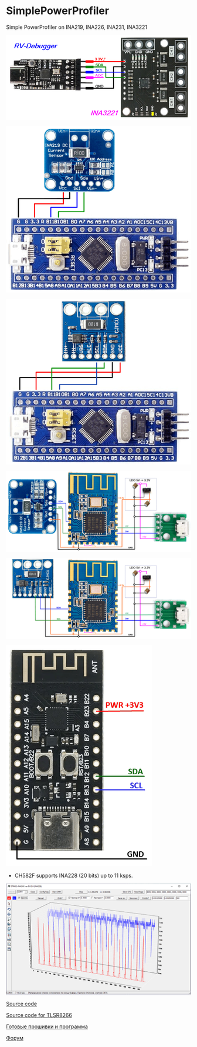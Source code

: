 # SimplePowerProfiler
Simple PowerProfiler on INA219, INA226, INA231, INA3221


![SCH](https://raw.githubusercontent.com/pvvx/SimplePowerProfiler/main/docs/SPP-INA3221.png)

![SCH](https://raw.githubusercontent.com/pvvx/SimplePowerProfiler/main/docs/STM32INA219.gif)

![SCH](https://raw.githubusercontent.com/pvvx/SimplePowerProfiler/main/docs/STM32INA226.gif)

![SCH](https://raw.githubusercontent.com/pvvx/SimplePowerProfiler/main/docs/JDY-10-INA219.gif)

![SCH](https://raw.githubusercontent.com/pvvx/SimplePowerProfiler/main/docs/JDY-10-INA226.gif)

![SCH](https://raw.githubusercontent.com/pvvx/SimplePowerProfiler/main/docs/CH583_CH592.gif)

* CH582F supports INA228 (20 bits) up to 11 ksps.

![SCH](https://raw.githubusercontent.com/pvvx/SimplePowerProfiler/main/docs/PowerProfiler.gif)

[Source code](https://github.com/pvvx/SimplePowerProfiler/tree/main/source)

[Source code for TLSR8266](https://github.com/pvvx/UBIA)

[Готовые прошивки и программа](https://github.com/pvvx/SimplePowerProfiler/tree/main/bin)

[Форум](https://esp8266.ru/forum/threads/power-profiler.4643)
